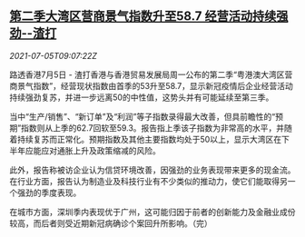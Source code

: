 <!--1625481062000-->
[第二季大湾区营商景气指数升至58.7 经营活动持续强劲--渣打](https://cn.reuters.com/article/greater-gulf-business-confidence-0705-idCNKCS2EB0KQ)
------

<div><i>2021-07-05T09:07:22Z</i></div><p>路透香港7月5日 - 渣打香港与香港贸易发展局周一公布的第二季“粤港澳大湾区营商景气指数”，经营现状指数由首季的53升至58.7，显示新冠疫情后企业经营活动持续强劲复苏，并进一步远离50的中性值，这势头并有可能延续至第三季。</p><p>当中“生产/销售”、“新订单”及“利润”等子指数录得最大改善，但具前瞻性的“预期”指数则从上季的62.7回软至59.3。报告指上季该子指数为非常高的水平，并随着持续复苏而正常化。预期指数及其他主要指数均处于50以上，显示大湾区在下半年应能应对通胀上升及政策缩减的风险。</p><p>此外，报告称被访企业认为信贷环境改善，因强劲的业务表现带来更多的现金流。在行业方面，报告认为制造业及科技行业有不少类似的推动力，使它们能取得另一个强劲的季度表现。</p><p>在城市方面，深圳季内表现优于广州，这可能归因于前者的创新能力及金融业成份较高，而后者则受近期新冠病确诊个案回升所影响。（完）</p>
